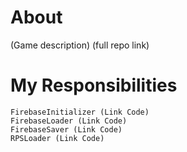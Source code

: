 # About
(Game description)
(full repo link)

# My Responsibilities
	FirebaseInitializer (Link Code)
	FirebaseLoader (Link Code)
	FirebaseSaver (Link Code)
	RPSLoader (Link Code)
